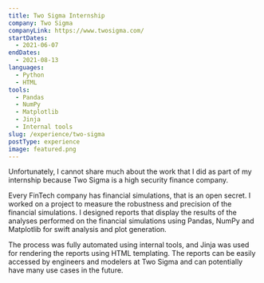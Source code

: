 ```yaml
---
title: Two Sigma Internship
company: Two Sigma
companyLink: https://www.twosigma.com/
startDates:
  - 2021-06-07
endDates:
  - 2021-08-13
languages:
  - Python
  - HTML
tools:
  - Pandas
  - NumPy
  - Matplotlib
  - Jinja
  - Internal tools
slug: /experience/two-sigma
postType: experience
image: featured.png
---
```


Unfortunately, I cannot share much about the work that I did as part of my
internship because Two Sigma is a high security finance company.

Every FinTech company has financial simulations, that is an open secret. I
worked on a project to measure the robustness and precision of the financial
simulations. I designed reports that display the results of the analyses
performed on the financial simulations using Pandas, NumPy and Matplotlib
for swift analysis and plot generation.

The process was fully automated using internal tools, and Jinja was used for
rendering the reports using HTML templating. The reports can be easily
accessed by engineers and modelers at Two Sigma and can potentially have
many use cases in the future.
